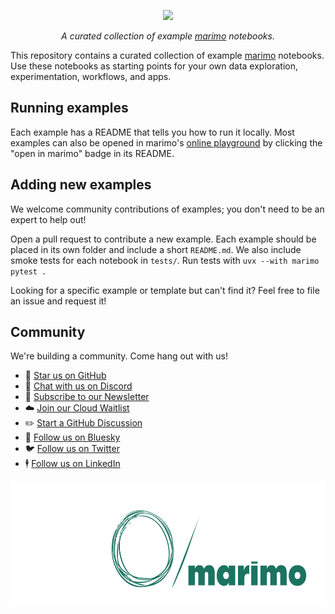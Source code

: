 <p align="center">
  <img src="https://raw.githubusercontent.com/marimo-team/marimo/main/docs/_static/marimo-logotype-thick.svg">
</p>

<p align="center">
  <em>A curated collection of example <a href="https://github.com/marimo-team/marimo">marimo</a> notebooks.</em>
</p>

This repository contains a curated collection of example
[marimo](https://github.com/marimo-team/marimo) notebooks. Use these notebooks
as starting points for your own data exploration, experimentation, workflows,
and apps.

## Running examples

Each example has a README that tells you how to run it locally. Most examples
can also be opened in marimo's [online
playground](https://docs.marimo.io/guides/publishing/playground/) by clicking
the "open in marimo" badge in its README.

## Adding new examples

We welcome community contributions of examples; you don't need to be
an expert to help out!

Open a pull request to contribute a new example. Each example should be placed
in its own folder and include a short `README.md`. We also include smoke tests
for each notebook in `tests/`. Run tests with `uvx --with marimo pytest .`

Looking for a specific example or template but can't find it? Feel free
to file an issue and request it!

## Community

We're building a community. Come hang out with us!

- 🌟 [Star us on GitHub](https://github.com/marimo-team/examples)
- 💬 [Chat with us on Discord](https://marimo.io/discord?ref=readme)
- 📧 [Subscribe to our Newsletter](https://marimo.io/newsletter)
- ☁️ [Join our Cloud Waitlist](https://marimo.io/cloud)
- ✏️ [Start a GitHub Discussion](https://github.com/marimo-team/marimo/discussions)
- 🦋 [Follow us on Bluesky](https://bsky.app/profile/marimo.io)
- 🐦 [Follow us on Twitter](https://twitter.com/marimo_io)
- 🕴️ [Follow us on LinkedIn](https://www.linkedin.com/company/marimo-io)


<p align="right">
  <img src="https://raw.githubusercontent.com/marimo-team/marimo/main/docs/_static/marimo-logotype-horizontal.png" height="200px">
</p>
